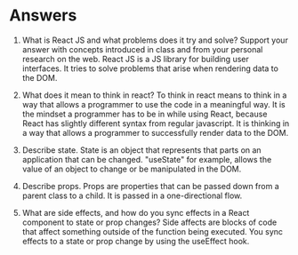 # Answers

1. What is React JS and what problems does it try and solve? Support your answer with concepts introduced in class and from your personal research on the web.
React JS is a JS library for building user interfaces. It tries to solve problems that arise when rendering data to the DOM. 

1. What does it mean to think in react?
To think in react means to think in a way that allows a programmer to use the code in a meaningful way. It is the mindset a programmer has to be in while using React, because React has slightly different syntax from regular javascript. It is thinking in a way that allows a programmer to successfully render data to the DOM.

1. Describe state.
State is an object that represents that parts on an application that can be changed. "useState" for example, allows the value of an object to change or be manipulated in the DOM.

1. Describe props.
Props are properties that can be passed down from a parent class to a child. It is passed in a one-directional flow.

1. What are side effects, and how do you sync effects in a React component to state or prop changes?
Side affects are blocks of code that affect something outside of the function being executed. You sync effects to a state or prop change by using the useEffect hook.